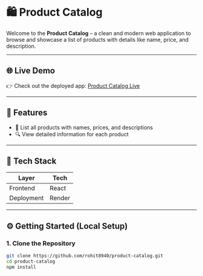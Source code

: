 # 🛍️ Product Catalog

Welcome to the **Product Catalog** – a clean and modern web application to browse and showcase a list of products with details like name, price, and description.

---

## 🌐 Live Demo

👉 Check out the deployed app: [Product Catalog Live](https://product-catalog-lwzw.onrender.com/)

---

## 📸 Features

- 📄 List all products with names, prices, and descriptions
- 🔍 View detailed information for each product

---

## 🧰 Tech Stack

| Layer       | Tech                 |
|-------------|----------------------|
| Frontend    | React                |
| Deployment  | Render               |

---

## ⚙️ Getting Started (Local Setup)

### 1. Clone the Repository

```bash
git clone https://github.com/rohit8940/product-catalog.git
cd product-catalog
npm install
